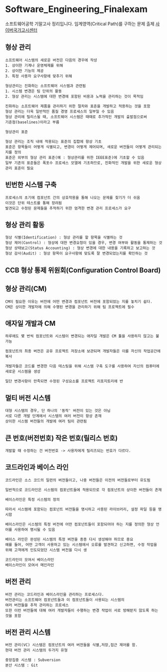 # Software_Engineering_Finalexam
소프트웨어공학 기말고사 정리입니다.
임계영역(Critical Path)를 구하는 문제 출제
[사이버국가고시센터](https://www.gosi.kr/)
## 형상 관리
```
소프트웨어 시스템의 새로운 버전은 다음의 경우에 작성
1. 상이한 기계나 운영체제를 위해
2. 상이한 기능의 제공
3. 특정 사용자 요구사항에 맞추기 위해

형상관리는 진화하는 소프트웨어 시스템과 관련됨
1. 시스템 변경은 팀 단위의 활동
2. 형상 관리는 시스템에 대한 변경에 포함된 비용과 노력을 관리하는 것이 목적임

진화하는 소프트웨어 제품을 관리하기 위한 절차와 표준을 개발하고 적용하는 것을 포함
형상 관리는 더욱 일반적인 품질 경영 프로세스의 일부일 수 있음
형상 관리에 릴리스될 때, 소프트웨어 시스템은 때때로 추가적인 개발의 출발점으로써
기준점(baselines)이라고 부름

형상관리 표준

형상 관리는 조직 내에 적용되는 표준의 집합에 항상 기초
표준은 항목들이 어떻게 식별되고, 변경이 어떻게 제어되며, 새로운 버전들이 어떻게 관리되는지를 정의
표준은 외부의 형상 관리 표준(예 : 형상관리를 위한 IEEE표준)에 기초할 수 있음
일부 기존의 표준들은 폭포수 프로세스 모델에 기초하므로, 진화적인 개발을 위한 새로운 형상 관리 표준이 필요
```

## 빈번한 시스템 구축
```
프로세스의 초기에 컴포넌트 간의 상호작용을 통해 나오는 문제를 찾기가 더 쉬움
이것은 단위 테스트를 통해 장려됨
발견되고 수정된 문제들을 추적하기 위한 엄격한 변경 관리 프로세스가 요구
```

## 형상 관리 활동
```
형상 식별(Identification) : 형상 관리를 할 항목을 식별하는 것
형상 제어(Control) : 형상에 대한 변경요청이 있을 경우, 변경 여부와 활동을 통제하는 것
형상 상태보고(Status Accounting) : 형상 변경에 대한 내용을 기록하고 보고하는 것
형상 감사(Audit) : 형상 항목이 요구사항에 맞도록 잘 변경되었는지를 확인하는 것
```

## CCB 형상 통제 위원회(Configuration Control Board)

## 형상 관리(CM)
```
CM이 필요한 이유는 버전에 어떤 변경과 컴포넌트 버전에 포함되었는 지를 놓치기 쉽다.
CM은 상이한 개발자에 의해 수행된 변경을 관리하기 위해 팀 프로젝트에 필수
```

## 애자일 개발과 CM
```
하루에도 몇 번씩 컴포넌트와 시스템이 변경되는 애자일 개발은 CM 툴을 사용하지 않고는 불가능

컴포넌트의 최종 버전은 공유 프로젝트 저장소에 보관되며 개발자들은 이를 자신의 작업공간에 복사

개발자들은 코드를 변경한 다음 테스팅을 위해 시스템 구축 도구를 사용하여 자신의 컴퓨터에 새로운 시스템을 생성

일단 변경사항이 만족되면 수정된 구성요소를 프로젝트 리포지토리에 반
```

## 멀티 버전 시스템
```
대형 시스템의 경우, 단 하나의 '동작' 버전이 있는 것은 아님
서로 다른 개발 단계에서 시스템의 여러 버전이 항상 존재
상이한 시스템 버전들의 개발에 여러 팀이 관련됨
```

## 큰 번호(버전번호) 작은 번호(릴리스 번호)
```
개발할 때 수정하는 건 버전번호 -> 사용자에게 릴리즈되는 번호가 다르다.
```
## 코드라인과 베이스 라인
```
코드라인은 소스 코드의 일련의 버전들이고, 나중 버전들은 이전의 버전들로부터 유도됨

일반적으로 코드라인은 시스템의 컴포넌트들에 적용되므로 각 컴포넌트의 상이한 버전들이 존재

베이스라인은 특정 시스템의 정의

따라서 시스템에 포함되는 컴포넌트 버전들을 명시하고 사용된 라이브러리, 설정 파일 등을 명시함

베이스라인은 시스템의 특정 버전에 어떤 컴포넌트들이 포함되어야 하는 지를 정의한 형상 언어를 사용하여 명시될 수 있음

베이스 라인은 완성된 시스템의 특정 버전을 종종 다시 생성해야 하므로 중요
예를 들어, 어떤 고객이 사용하고 있는 시스템에서 오류를 발견하고 신고하면, 수정 작업을 위해 고객에게 인도되었던 시스템 버전을 다시 생

코드라인이 모여서 베이스라인
베이스라인이 모여서 메인라인
```
## 버전 관리
```
버전 관리는 코드라인과 베이스라인을 관리하는 프로세스다.
버전관리는 소프트웨어 컴포넌트들과 이 컴포넌트들이 사용되는 시스템의
여러 버전들을 추적 관리하는 프로세스
또한 이런 버전들에 대해 여러 개발자들이 수행하는 변경 작업이 서로 방해받지 않도록 하는 것을 포함
```
## 버전 관리 시스템
```
버전 관리(VC) 시스템은 컴포넌트의 여러 버전들을 식별,저장,접근 제어를 함.
현대 버전 관리 시스템의 두가지 유형

중앙집중 시스템 : Subversion
분산 시스템 : Git
```
